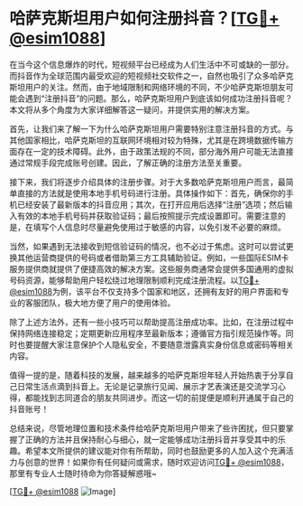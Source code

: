 # 哈萨克斯坦用户如何注册抖音？[[TG💪+ @esim1088](https://t.me/s/esim1088)]

在当今这个信息爆炸的时代，短视频平台已经成为人们生活中不可或缺的一部分。而抖音作为全球范围内最受欢迎的短视频社交软件之一，自然也吸引了众多哈萨克斯坦用户的关注。然而，由于地域限制和网络环境的不同，不少哈萨克斯坦朋友可能会遇到“注册抖音”的问题。那么，哈萨克斯坦用户到底该如何成功注册抖音呢？本文将从多个角度为大家详细解答这一疑问，并提供实用的解决方案。

首先，让我们来了解一下为什么哈萨克斯坦用户需要特别注意注册抖音的方式。与其他国家相比，哈萨克斯坦的互联网环境相对较为特殊，尤其是在跨境数据传输方面存在一定的技术障碍。此外，由于政策法规的不同，部分海外用户可能无法直接通过常规手段完成账号创建。因此，了解正确的注册方法至关重要。

接下来，我们将逐步介绍具体的注册步骤。对于大多数哈萨克斯坦用户而言，最简单直接的方法就是使用本地手机号码进行注册。具体操作如下：首先，确保你的手机已经安装了最新版本的抖音应用；其次，在打开应用后选择“注册”选项；然后输入有效的本地手机号码并获取验证码；最后按照提示完成设置即可。需要注意的是，在填写个人信息时尽量避免使用过于敏感的内容，以免引发不必要的麻烦。

当然，如果遇到无法接收到短信验证码的情况，也不必过于焦虑。这时可以尝试更换其他运营商提供的号码或者借助第三方工具辅助验证。例如，一些国际ESIM卡服务提供商就提供了便捷高效的解决方案。这些服务商通常会提供多国通用的虚拟号码资源，能够帮助用户轻松绕过地理限制顺利完成注册流程。以[TG💪+ @esim1088](https://t.me/s/esim1088)为例，该平台不仅支持多个国家和地区，还拥有友好的用户界面和专业的客服团队，极大地方便了用户的使用体验。

除了上述方法外，还有一些小技巧可以帮助提高注册成功率。比如，在注册过程中保持网络连接稳定；定期更新应用程序至最新版本；遵循官方指引规范操作等。同时也要提醒大家注意保护个人隐私安全，不要随意泄露真实身份信息或密码等相关内容。

值得一提的是，随着科技的发展，越来越多的哈萨克斯坦年轻人开始热衷于分享自己日常生活点滴到抖音上。无论是记录旅行见闻、展示才艺表演还是交流学习心得，都能找到志同道合的朋友共同进步。而这一切的前提便是顺利开通属于自己的抖音账号！

总结来说，尽管地理位置和技术条件给哈萨克斯坦用户带来了些许困扰，但只要掌握了正确的方法并且保持耐心与细心，就一定能够成功注册抖音并享受其中的乐趣。希望本文所提供的建议能对你有所帮助，同时也鼓励更多的人加入这个充满活力与创意的世界！如果你有任何疑问或需求，随时欢迎访问[TG💪+ @esim1088](https://t.me/s/esim1088)，那里有专业人士随时待命为你答疑解惑哦~

[[TG💪+ @esim1088](https://t.me/s/esim1088) ![Image](https://i.postimg.cc/4NQfJmqS/Snipaste-2025-05-13-00-14-12.png)]